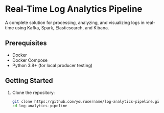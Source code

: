 # Real-Time Log Analytics Pipeline

A complete solution for processing, analyzing, and visualizing logs in real-time using Kafka, Spark, Elasticsearch, and Kibana.

## Prerequisites

- Docker
- Docker Compose
- Python 3.8+ (for local producer testing)

## Getting Started

1. Clone the repository:
   ```bash
   git clone https://github.com/yourusername/log-analytics-pipeline.git
   cd log-analytics-pipeline
   ```
